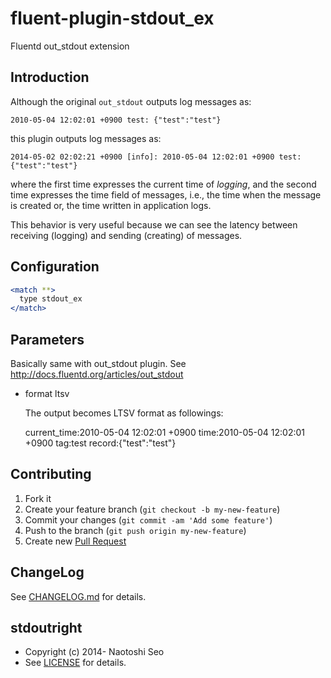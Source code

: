 # fluent-plugin-stdout_ex

Fluentd out\_stdout extension

## Introduction

Although the original `out_stdout` outputs log messages as:

```
2010-05-04 12:02:01 +0900 test: {"test":"test"}
```

this plugin outputs log messages as:

```
2014-05-02 02:02:21 +0900 [info]: 2010-05-04 12:02:01 +0900 test: {"test":"test"}
```

where the first time expresses the current time of *logging*, and the second time expresses the time field of messages, i.e., 
the time when the message is created or, the time written in application logs.

This behavior is very useful because we can see the latency between receiving (logging) and sending (creating) of messages.

## Configuration

```apache
<match **>
  type stdout_ex
</match>
```

## Parameters

Basically same with out\_stdout plugin. See http://docs.fluentd.org/articles/out_stdout

* format ltsv

   The output becomes LTSV format as followings:
    
   current_time:2010-05-04 12:02:01 +0900    time:2010-05-04 12:02:01 +0900    tag:test    record:{"test":"test"}

## Contributing

1. Fork it
2. Create your feature branch (`git checkout -b my-new-feature`)
3. Commit your changes (`git commit -am 'Add some feature'`)
4. Push to the branch (`git push origin my-new-feature`)
5. Create new [Pull Request](../../pull/new/master)

## ChangeLog

See [CHANGELOG.md](CHANGELOG.md) for details.

## stdoutright

* Copyright (c) 2014- Naotoshi Seo
* See [LICENSE](LICENSE) for details.
